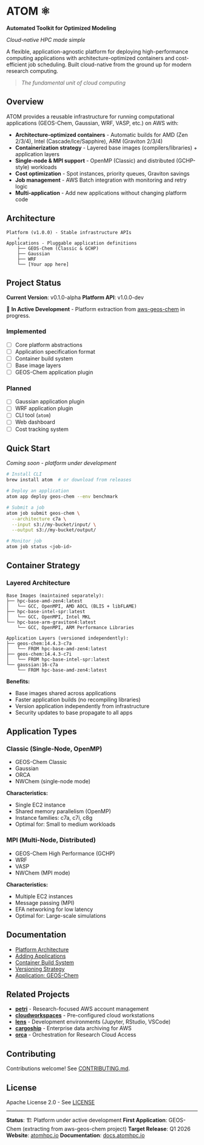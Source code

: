 # ATOM ⚛️

**Automated Toolkit for Optimized Modeling**

*Cloud-native HPC made simple*

A flexible, application-agnostic platform for deploying high-performance computing applications with architecture-optimized containers and cost-efficient job scheduling. Built cloud-native from the ground up for modern research computing.

> *The fundamental unit of cloud computing*

## Overview

ATOM provides a reusable infrastructure for running computational applications (GEOS-Chem, Gaussian, WRF, VASP, etc.) on AWS with:

- **Architecture-optimized containers** - Automatic builds for AMD (Zen 2/3/4), Intel (Cascade/Ice/Sapphire), ARM (Graviton 2/3/4)
- **Containerization strategy** - Layered base images (compilers/libraries) + application layers
- **Single-node & MPI support** - OpenMP (Classic) and distributed (GCHP-style) workloads
- **Cost optimization** - Spot instances, priority queues, Graviton savings
- **Job management** - AWS Batch integration with monitoring and retry logic
- **Multi-application** - Add new applications without changing platform code

## Architecture

```
Platform (v1.0.0) - Stable infrastructure APIs
    ↓
Applications - Pluggable application definitions
    ├── GEOS-Chem (Classic & GCHP)
    ├── Gaussian
    ├── WRF
    └── [Your app here]
```

## Project Status

**Current Version**: v0.1.0-alpha
**Platform API**: v1.0.0-dev

🚧 **In Active Development** - Platform extraction from [aws-geos-chem](https://github.com/scttfrdmn/aws-geos-chem) in progress.

### Implemented
- [ ] Core platform abstractions
- [ ] Application specification format
- [ ] Container build system
- [ ] Base image layers
- [ ] GEOS-Chem application plugin

### Planned
- [ ] Gaussian application plugin
- [ ] WRF application plugin
- [ ] CLI tool (`atom`)
- [ ] Web dashboard
- [ ] Cost tracking system

## Quick Start

*Coming soon - platform under development*

```bash
# Install CLI
brew install atom  # or download from releases

# Deploy an application
atom app deploy geos-chem --env benchmark

# Submit a job
atom job submit geos-chem \
  --architecture c7a \
  --input s3://my-bucket/input/ \
  --output s3://my-bucket/output/

# Monitor job
atom job status <job-id>
```

## Container Strategy

### Layered Architecture

```
Base Images (maintained separately):
├── hpc-base-amd-zen4:latest
│   └── GCC, OpenMPI, AMD AOCL (BLIS + libFLAME)
├── hpc-base-intel-spr:latest
│   └── GCC, OpenMPI, Intel MKL
└── hpc-base-arm-graviton4:latest
    └── GCC, OpenMPI, ARM Performance Libraries

Application Layers (versioned independently):
├── geos-chem:14.4.3-c7a
│   └── FROM hpc-base-amd-zen4:latest
├── geos-chem:14.4.3-c7i
│   └── FROM hpc-base-intel-spr:latest
└── gaussian:16-c7a
    └── FROM hpc-base-amd-zen4:latest
```

**Benefits:**
- Base images shared across applications
- Faster application builds (no recompiling libraries)
- Version application independently from infrastructure
- Security updates to base propagate to all apps

## Application Types

### Classic (Single-Node, OpenMP)
- GEOS-Chem Classic
- Gaussian
- ORCA
- NWChem (single-node mode)

**Characteristics:**
- Single EC2 instance
- Shared memory parallelism (OpenMP)
- Instance families: c7a, c7i, c8g
- Optimal for: Small to medium workloads

### MPI (Multi-Node, Distributed)
- GEOS-Chem High Performance (GCHP)
- WRF
- VASP
- NWChem (MPI mode)

**Characteristics:**
- Multiple EC2 instances
- Message passing (MPI)
- EFA networking for low latency
- Optimal for: Large-scale simulations

## Documentation

- [Platform Architecture](https://atomhpc.io/platform/architecture)
- [Adding Applications](https://atomhpc.io/platform/adding-applications)
- [Container Build System](https://atomhpc.io/platform/containers)
- [Versioning Strategy](https://atomhpc.io/platform/versioning)
- [Application: GEOS-Chem](https://atomhpc.io/applications/geos-chem)

## Related Projects

- **[petri](https://github.com/scttfrdmn/petri)** - Research-focused AWS account management
- **[cloudworkspaces](https://cloudworkspaces.io)** - Pre-configured cloud workstations
- **[lens](https://lenslab.io)** - Development environments (Jupyter, RStudio, VSCode)
- **[cargoship](https://github.com/scttfrdmn/cargoship)** - Enterprise data archiving for AWS
- **[orca](https://orcapod.io)** - Orchestration for Research Cloud Access

## Contributing

Contributions welcome! See [CONTRIBUTING.md](CONTRIBUTING.md).

## License

Apache License 2.0 - See [LICENSE](LICENSE)

---

**Status**: 🏗️ Platform under active development
**First Application**: GEOS-Chem (extracting from aws-geos-chem project)
**Target Release**: Q1 2026
**Website**: [atomhpc.io](https://atomhpc.io)
**Documentation**: [docs.atomhpc.io](https://docs.atomhpc.io)
